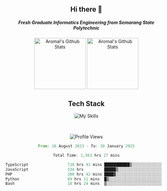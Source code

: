 <div align="center">
  <h2>Hi there 👋</h2>

  <h5>Fresh Graduate Informatics Engineering from Semarang State Polytechnic</h5>

  <img
    height="160"
    alt="Aromal's Github Stats"
    src="https://github-readme-stats.vercel.app/api?username=dafariski77&show_icons=true&theme=tokyonight&count_private=true"
  />
  <img
    alt="Aromal's Github Stats"
    height="160"
    src="https://github-readme-stats.vercel.app/api/top-langs/?username=dafariski77&layout=compact&theme=tokyonight"
  />

  <h2>Tech Stack</h2>
  
![My Skills](https://simpleskill.icons.workers.dev/svg?i=typescript,next.js,react,tailwindcss,shadcnui,reactquery,prisma,socketdotio,zod)

  <br /><br />
  <img src="https://komarev.com/ghpvc/?username=dafariski77&abbreviated=true" alt="Profile Views">
    
  <!--START_SECTION:waka-->

```rust
From: 16 August 2023 - To: 30 January 2025

Total Time: 1,563 hrs 27 mins

TypeScript                 710 hrs 41 mins ███████████▒░░░░░░░░░░░░░   45.01 %
JavaScript                 334 hrs         █████▒░░░░░░░░░░░░░░░░░░░   21.15 %
PHP                        300 hrs 42 mins ████▓░░░░░░░░░░░░░░░░░░░░   19.04 %
Python                     89 hrs 11 mins  █▒░░░░░░░░░░░░░░░░░░░░░░░   05.65 %
Bash                       18 hrs 24 mins  ▒░░░░░░░░░░░░░░░░░░░░░░░░   01.17 %
```

<!--END_SECTION:waka-->
</div>
